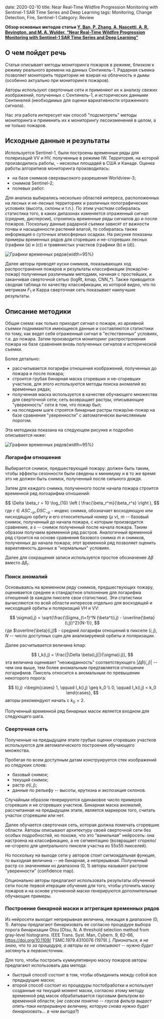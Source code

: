 date: 2020-02-10
title: Near Real-Time Wildfire Progression Monitoring with Sentinel-1 SAR Time Series and Deep Learning
tags: Monitoring, Change Detection, Fire, Sentinel-1
Category: Review


**Обзор основных методов статьи 
[Y. Ban, P. Zhang, A. Nascetti, A. R. Bevington, and M. A. Wulder, “Near Real-Time Wildfire Progression Monitoring with Sentinel-1 SAR Time Series and Deep Learning”](https://www.nature.com/articles/s41598-019-56967-x.pdf)**

## О чем пойдет речь

Статья описывает методы мониторинга пожаров в режиме, близком к режиму реального времени на данных Сентинель-1. Радарная съемка позволяет
мониторить территории не взирая на облачность и дымы (особенно актуально при мониторинге пожаров).

Авторы используют сверточные сети и применяют их к анализу свежих изображений, полученных с Сентинель-1, и исторических данными Сентинелей (необходимых
для оценки вариативности отраженного сигнала).

Нас эта работа интересует как способ "подсмотреть" методы мониторинга и применить их к мониторингу лесоизменений в целом, а не только пожаров.

## Исходные данные и результаты

Используется Sentinel-1, были построены временные ряды для поляризаций VV и HV, полученные в режиме IW. Территория, на которой производились работы, -
нескольк площадей в США и Канаде. Оценка работы алгоритмов мониторинга производилась:

 * на базе снимков сверхвысокого разрешения Worldview-3;
 * снимков Sentinel-2;
 * полевых работ.


Для анализа выбирались несколько областей интереса, расположенных на лесных и не-лесных территориях и различных попографических условиях (высота, склоны и т.п.).
По этим участкам собиралась статистика того, в каких дипазонах изменяется отраженный сигнал (средние, дисперсии), строились временные ряды сигналов до и после пожаров.
Поскольку данные радарной съемки зависят от важности почвы и насыщенности растений влагой, то собиралась также информация о суточных атмосферных осадках. На рисунке показаны
примеры временных рядов для сгоревших и не-сгоревших лесных (графики (a) и (c)) и травянистых участков (графики (b) и (d)).

![Графики временных рядов](images/2020-02-07/Figure1-1.png "Графики временных рядов"){width=95%}


Далее авторы приводят куски снимков, показывающих ход распространения пожаров и результаты классификации (пожар/не-пожар) полученные различными методами, начиная с простейших, и
заканчивая сверточной сетью (logRt, kmap, CNN_*). Также приводится сводная таблица по качеству классификации, из которой видно, что по метрикам $F_1$ и Kappa сверточная сеть показывает наилучшие результаты.

## Описание методики

Общая схема: как только приходит сигнал о пожаре, из архивной съемки поднимаются имеющиеся данные и составляются статистики по тому,
как ведет себя отраженный сигнал в "естественных" условиях, т.е. до пожара. Затем производится мониторинг распространения пожара на базе
сравнения вновь полученных сигналов и исторической съемки.

Более детально:

 * рассчитывается логарифм отношения изображений, полученных до пожара и после пожара;
 * строится грубая бинарная маска сгоревших и не-сгоревших участков, для этого используются методы поиска аномалий во временных рядах;
 * полученная маска используется в качестве обучающего множества для сверточной сети; сеть возвращает растры, описывающие "уверенность" сети
 в том, что пожар был;
 * на последнем шаге строятся бинарные растры пожар/не-пожар на базе сравнения "уверенности" с автоматически вычисляемым порогом.

Эта методикаа показана на следующем рисунке и подробно описывается ниже:

![Графики временных рядов](images/2020-02-07/Figure2.png "Графики временных рядов"){width=95%}



### Логарифм отношения
Выбирается снимок, предшествующий пожару: должен быть таким, чтобы эффекты сезонности были сведены к минимуму и в то же время это не должен быть снимок, полученный после сильного дождя.

Затем для каждого снимка, полученного после начала пожара строится временной ряд логоарифма отношений:

$$
\Delta \beta_r = 10 \log_{10} \left ( \frac{\beta_r^m}{\beta_r^s} \right ),
$$
где $r\in ASC_{-\mu}, DSC_{-\mu}$ - индекс снимка, обозначает восходяющую или нисходящую орбиту и его относительный номер ($\mu$ $\nu$), $m$ -- базовый снимок,
полученный до начала пожара, с которым производится сравнение, а $s$ -- снимок полученный после начала пожара. Таким образом получаем временной ряд растров. Аналогичный временной
ряд строится на основе сравнения базового снимка $m$ и снимков, полученных до начала пожара; этот временной ряд позволяет оценить вариативность данных в "нормальных" условиях.

Далее для сокращения записи используется простое обозначение $\Delta \beta$ вместо $\Delta \beta_r$.


### Поиск аномалий
Основываясь на временном ряду снимков, предшествующих пожару, оценивается среднее и стандартное отклонение для логарифма отношений (в каждом пикселе свои статистики).
Эти статистики вычисляются по всей области интересов отдельно для восходящей и нисходящей орбиты и поляризаций VH и VV:

$$
\sigma(i,j)  = \sqrt{\frac{\Sigma_{t=1}^N (\beta^t(i,j) - \overline{\beta}(i,j))^2}{N-1}},
$$
где $\overline{\beta}(i,j)$ - средний логарифм отношений в пикселе $(i,j)$, $N$ -- число доступных сцен для анализируемой орбиты и поляризации.

Далее расчитывается величина kmap:

$$
I_k(i,j) = \frac{|\Delta \beta(i,j)|}{\sigma(i.j)},
$$
эта величина оценивает "неожиданность" соответствующего $|\Delta \beta(i,j)|$ -- чем она выше, тем более аномальным предтавляется отношение логарифмов.
Пиксель относится к аномальным по превышении некоторого порога:

$$
I(i,j) =\begin{cases} 1, \qquad I_k(i,j) \geq k_0 \\ 0, \qquad I_k(i,j) < k_0  \end{cases},
$$
авторы рекомендуют начать с $k_0 = 2$.

Полученный временной ряд бинарных масок является входном для следующего шага.

### Сверточная сеть

Полученные на предыдущем этапе грубые оценки сгоревших участков используются для автоматического построения обучающего множества.

Пробегая по всем доступным датам конструируется стек изображений из следуюих слоев:

* базовый снимок;
* текущий снимок;
* растр $\sigma(i,j)$;
* данные по рельефу -- высоты, крутизна и экспозиция склонов.

Случайным образом генерируются одинаковое число примеров сгоревших и не сгоревших участков. Бинарная маска аномалий, рассчитанная на предыдущем этапе,
является маркером того, считать участок сгоревшим или нет.

Далее обучается сверточная сеть, которая должна помечать сгоревшие области. Авторы описывают архитектуру своей сверточной сети без особых подробностей, но
похоже, что это "ванильная" нейросеть: она настроена на классификацию, а не сегментацию (возвращает сгорело/не-сгорело для центрального пикселя участка из 55х55 пикселей).

Но поскольку на выходе сети у авторов стоит сигмоидальная функция, то выходная величина -- не бинарная, а непрерывная. Полученный растр со значениями из диапазона (0, 1) авторы
называют растром "уверенности" (confidence map).

Опционально авторы предлагают использовать результаты обученной сети после первой итерации обучения для того, чтобы уточнить маску пожаров и на основе уточненной маски генерируются дополнительные обучающие примеры.


### Построение бинарной маски и аггрегация временных рядов
Из нейросети выходит непрерывная величина, лежащая в диапазоне (0, 1). Авторы предлагают бинаризовать ее согласно процедуре выбора порога бинаризации Otsu [Otsu, N. A threshold selection method from gray-level histograms. IEEE Trans. Syst. Man, Cybern. 9, 62–66, https://doi.org/10.1109/ TSMC.1979.4310076 (1979).]. *Признаться, я не знаю, что то за процедура, а авторы ее не описывают -- нужно будет заглянуть в первоисточник.*

Для того, чтобы построить куммулятивную маску пожаров авторы предлагают использовать два метода:

* быстрый способ состоит в том, чтобы объединить между собой все предыдущие маски;
* второй способ состоит из процедуры постобработки и использует созданные на текущий момент маски, согласно этому методу
  временной ряд масок обрабатывается гаусовым фильтром во временной области; (*не совсем понятно -- гаусов фильтр выдаст опять-таки непрерывную величину, которую снова нужно будет бинаризовать... в чем выгода?*)



